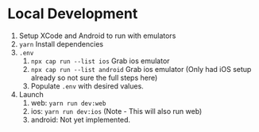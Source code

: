 # Local Development

1. Setup XCode and Android to run with emulators
1. `yarn` Install dependencies
1. `.env`
    1. `npx cap run --list ios` Grab ios emulator
    1. `npx cap run --list android` Grab ios emulator (Only had iOS setup already so not sure the full steps here)
    1. Populate `.env` with desired values. 
1. Launch
    1. web: `yarn run dev:web`
    1. ios: `yarn run dev:ios` (Note - This will also run web)
    1. android: Not yet implemented.

